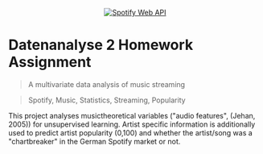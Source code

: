 <p align = "center">

<a href="https://developer.spotify.com/documentation/web-api/reference/tracks/get-audio-features/">
	<img src="https://developer.spotify.com/assets/branding-guidelines/logo@2x.png" title="Spotify Web API">
</a>
</p>




# Datenanalyse 2 Homework Assignment
> A multivariate data analysis of music streaming

> Spotify, Music, Statistics, Streaming, Popularity

This project analyses musictheoretical variables ("audio features", (Jehan, 2005)) for unsupervised learning. Artist specific information is additionally used to predict artist popularity (0,100) and whether the artist/song was a "chartbreaker" in the German Spotify market or not.
